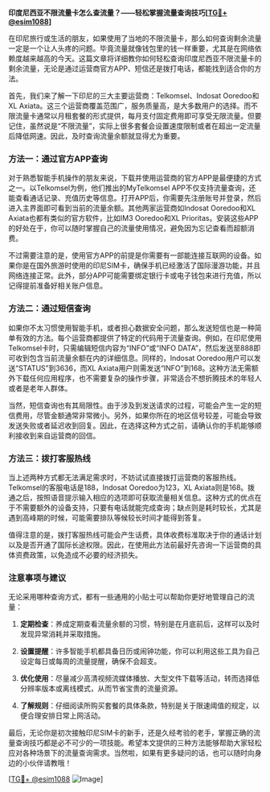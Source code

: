 **印度尼西亚不限流量卡怎么查流量？——轻松掌握流量查询技巧[[TG💪+ @esim1088](https://t.me/s/esim1088)]**

在印尼旅行或生活的朋友，如果使用了当地的不限流量卡，那么如何查询剩余流量一定是一个让人头疼的问题。毕竟流量就像钱包里的钱一样重要，尤其是在网络依赖度越来越高的今天。这篇文章将详细教你如何轻松查询印度尼西亚不限流量卡的剩余流量，无论是通过运营商官方APP、短信还是拨打电话，都能找到适合你的方法。

首先，我们来了解一下印尼的三大主要运营商：Telkomsel、Indosat Ooredoo和XL Axiata。这三个运营商覆盖范围广，服务质量高，是大多数用户的选择。而不限流量卡通常以月租套餐的形式提供，每月支付固定费用即可享受无限流量。但要记住，虽然说是“不限流量”，实际上很多套餐会设置速度限制或者在超出一定流量后降低网速。因此，及时查询流量余额就显得尤为重要。

### 方法一：通过官方APP查询

对于熟悉智能手机操作的朋友来说，下载并使用运营商的官方APP是最便捷的方式之一。以Telkomsel为例，他们推出的MyTelkomsel APP不仅支持流量查询，还能查看通话记录、充值历史等信息。打开APP后，你需要先注册账号并登录，然后进入主界面即可看到当前的流量余额。其他两家运营商如Indosat Ooredoo和XL Axiata也都有类似的官方软件，比如IM3 Ooredoo和XL Prioritas。安装这些APP的好处在于，你可以随时掌握自己的流量使用情况，避免因为忘记查看而超额消费。

不过需要注意的是，使用官方APP的前提是你需要有一部能连接互联网的设备。如果你是在国外旅游时使用的印尼SIM卡，确保手机已经激活了国际漫游功能，并且网络连接正常。此外，部分APP可能需要绑定银行卡或电子钱包来进行充值，所以记得提前准备好相关账户信息。

### 方法二：通过短信查询

如果你不太习惯使用智能手机，或者担心数据安全问题，那么发送短信也是一种简单有效的方法。每个运营商都提供了特定的代码用于流量查询。例如，在印尼使用Telkomsel卡时，只需编辑短信内容为“INFO”或“INFO DATA”，然后发送至888即可收到包含当前流量余额在内的详细信息。同样的，Indosat Ooredoo用户可以发送“STATUS”到3636，而XL Axiata用户则需发送“INFO”到168。这种方法无需额外下载任何应用程序，也不需要复杂的操作步骤，非常适合不想折腾技术的年轻人或者是老年人群体。

当然，短信查询也有其局限性。由于涉及到发送请求的过程，可能会产生一定的短信费用，尽管金额通常非常微小。另外，如果你所在的地区信号较差，可能会导致发送失败或者延迟收到回复。因此，在选择这种方式之前，请确认你的手机能够顺利接收到来自运营商的回信。

### 方法三：拨打客服热线

当上述两种方式都无法满足需求时，不妨试试直接拨打运营商的客服热线。Telkomsel的客服电话是188，Indosat Ooredoo为123，XL Axiata则是168。拨通之后，按照语音提示输入相应的选项即可获取流量相关信息。这种方式的优点在于不需要额外的设备支持，只要有电话就能完成查询；缺点则是耗时较长，尤其是遇到高峰期的时候，可能需要排队等候较长时间才能得到答复。

值得注意的是，拨打客服热线可能会产生话费，具体收费标准取决于你的通话计划以及是否开通了国际长途权限。因此，在使用此方法前最好先咨询一下运营商的具体资费政策，以免造成不必要的经济损失。

### 注意事项与建议

无论采用哪种查询方式，都有一些通用的小贴士可以帮助你更好地管理自己的流量：

1. **定期检查**：养成定期查看流量余额的习惯，特别是在月底前后，这样可以及时发现异常消耗并采取措施。
   
2. **设置提醒**：许多智能手机都具备日历或闹钟功能，你可以利用这些工具为自己设定每日或每周的流量提醒，确保不会超支。
   
3. **优化使用**：尽量减少高清视频流媒体播放、大型文件下载等活动，转而选择低分辨率版本或离线模式，从而节省宝贵的流量资源。
   
4. **了解规则**：仔细阅读所购买套餐的具体条款，特别是关于限速阈值的规定，以便合理安排日常上网活动。

最后，无论你是初次接触印尼SIM卡的新手，还是久经考验的老手，掌握正确的流量查询技巧都是必不可少的一项技能。希望本文提供的三种方法能够帮助大家轻松应对各种场景下的流量查询需求。当然啦，如果有更多疑问的话，也可以随时向身边的小伙伴请教哦！

[[TG💪+ @esim1088](https://t.me/s/esim1088) ![Image](https://i.postimg.cc/4NQfJmqS/Snipaste-2025-05-13-00-14-12.png)]